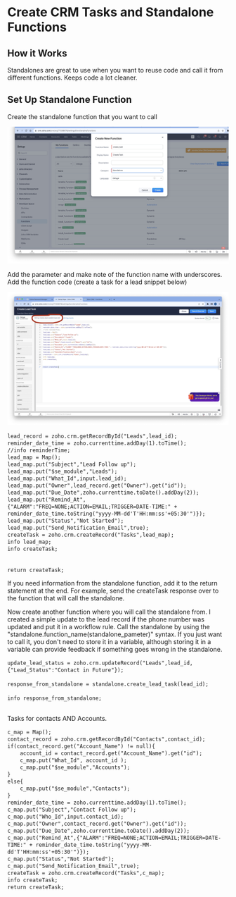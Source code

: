 # Create CRM Tasks and Standalone Functions



## How it Works
Standalones are great to use when you want to reuse code and call it from different functions. Keeps code a lot cleaner.


## Set Up Standalone Function

Create the standalone function that you want to call

<img src="Image 9-19-23 at 4.50 AM.jpeg" width="600">

Add the parameter and make note of the function name with underscores. Add the function code (create a task for a lead snippet below)

<img src="Image 9-19-23 at 5.32 AM.jpeg" width="600">

```
lead_record = zoho.crm.getRecordById("Leads",lead_id);
reminder_date_time = zoho.currenttime.addDay(1).toTime();
//info reminderTime;
lead_map = Map();
lead_map.put("Subject","Lead Follow up");
lead_map.put("$se_module","Leads");
lead_map.put("What_Id",input.lead_id);
lead_map.put("Owner",lead_record.get("Owner").get("id"));
lead_map.put("Due_Date",zoho.currenttime.toDate().addDay(2));
lead_map.put("Remind_At",{"ALARM":"FREQ=NONE;ACTION=EMAIL;TRIGGER=DATE-TIME:" + reminder_date_time.toString("yyyy-MM-dd'T'HH:mm:ss'+05:30'")});
lead_map.put("Status","Not Started");
lead_map.put("Send_Notification_Email",true);
createTask = zoho.crm.createRecord("Tasks",lead_map);
info lead_map;
info createTask;


return createTask;

```
If you need information from the standalone function, add it to the return statement at the end. For example, send the createTask response over to the function that will call the standalone.

Now create another function where you will call the standalone from. I created a simple update to the lead record if the phone number was updated and put it in a workflow rule. Call the standalone by using the "standalone.function_name(standalone_pameter)" syntax. If you just want to call it, you don't need to store it in a variable, although storing it in a variable can provide feedback if something goes wrong in the standalone.

```
update_lead_status = zoho.crm.updateRecord("Leads",lead_id,{"Lead_Status":"Contact in Future"});

response_from_standalone = standalone.create_lead_task(lead_id);

info response_from_standalone;


```


Tasks for contacts AND Accounts. 
```
c_map = Map();
contact_record = zoho.crm.getRecordById("Contacts",contact_id);
if(contact_record.get("Account_Name") != null){
	account_id = contact_record.get("Account_Name").get("id");
	c_map.put("What_Id", account_id );
	c_map.put("$se_module","Accounts");
}
else{
	c_map.put("$se_module","Contacts");
}
reminder_date_time = zoho.currenttime.addDay(1).toTime();
c_map.put("Subject","Contact Follow up");
c_map.put("Who_Id",input.contact_id);
c_map.put("Owner",contact_record.get("Owner").get("id"));
c_map.put("Due_Date",zoho.currenttime.toDate().addDay(2));
c_map.put("Remind_At",{"ALARM":"FREQ=NONE;ACTION=EMAIL;TRIGGER=DATE-TIME:" + reminder_date_time.toString("yyyy-MM-dd'T'HH:mm:ss'+05:30'")});
c_map.put("Status","Not Started");
c_map.put("Send_Notification_Email",true);
createTask = zoho.crm.createRecord("Tasks",c_map);
info createTask;
return createTask;
```
